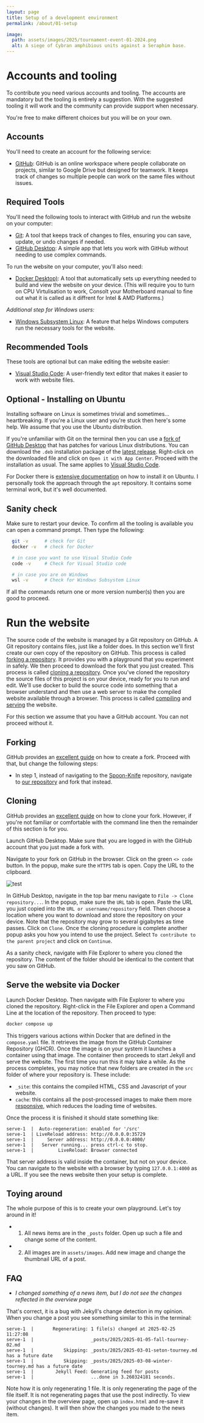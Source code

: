 ```yaml
---
layout: page
title: Setup of a development environment
permalink: /about/01-setup

image:
  path: assets/images/2025/tournament-event-01-2024.png
  alt: A siege of Cybran amphibious units against a Seraphim base.
---
```


# Accounts and tooling

To contribute you need various accounts and tooling. The accounts are mandatory but the tooling is entirely a suggestion. With the suggested tooling it will work and the community can provide support when necessary.

You're free to make different choices but you will be on your own.

## Accounts

You'll need to create an account for the following service:

- [GitHub](https://github.com/): GitHub is an online workspace where people collaborate on projects, similar to Google Drive but designed for teamwork. It keeps track of changes so multiple people can work on the same files without issues.

## Required Tools

You'll need the following tools to interact with GitHub and run the website on your computer:

- [Git](https://git-scm.com/): A tool that keeps track of changes to files, ensuring you can save, update, or undo changes if needed.
- [GitHub Desktop](https://desktop.github.com/download/): A simple app that lets you work with GitHub without needing to use complex commands.

To run the website on your computer, you'll also need:

- [Docker Desktop)](https://www.docker.com/products/docker-desktop/): A tool that automatically sets up everything needed to build and view the website on your device. (This will require you to turn on CPU Virtulisation to work, Consolt your Motherboard manual to fine out what it is called as it diffrent for Intel & AMD Platforms.)

_Additional step for Windows users:_

- [Windows Subsystem Linux](https://learn.microsoft.com/en-us/windows/wsl/install): A feature that helps Windows computers run the necessary tools for the website.

## Recommended Tools

These tools are optional but can make editing the website easier:

- [Visual Studio Code](https://code.visualstudio.com/): A user-friendly text editor that makes it easier to work with website files.

## Optional - Installing on Ubuntu

Installing software on Linux is sometimes trivial and sometimes... heartbreaking. If you're a Linux user and you're stuck then here's some help. We assume that you use the Ubuntu distribution.

If you're unfamiliar with Git on the terminal then you can use a [fork of GitHub Desktop](https://github.com/shiftkey/desktop) that has patches for various Linux distributions. You can download the `.deb` installation package of the [latest release](https://github.com/shiftkey/desktop/release/latest). Right-click on the downloaded file and click on `Open it with App Center`. Proceed with the installation as usual. The same applies to [Visual Studio Code](https://code.visualstudio.com/download).

For Docker there is [extensive documentation](https://docs.docker.com/desktop/setup/install/linux/) on how to install it on Ubuntu. I personally took the approach through the `apt` repository. It contains some terminal work, but it's well documented.

## Sanity check

Make sure to restart your device. To confirm all the tooling is available you can open a command prompt. Then type the following:

```bash
  git -v      # check for Git
  docker -v   # check for Docker

  # in case you want to use Visual Studio Code
  code -v     # Check for Visual Studio code

  # in case you are on Windows
  wsl -v      # Check for Windows Subsystem Linux
```

If all the commands return one or more version number(s) then you are good to proceed.

# Run the website

The source code of the website is managed by a Git repository on GitHub. A Git repository contains files, just like a folder does. In this section we'll first create our own copy of the repository on GitHub. This process is called [forking a repository](https://docs.github.com/en/pull-requests/collaborating-with-pull-requests/working-with-forks/about-forks). It provides you with a playground that you experiment in safely. We then proceed to download the fork that you just created. This process is called [cloning a repository](). Once you've cloned the repository the source files of this project is on your device, ready for you to run and edit. We'll use docker to build the source code into something that a browser understand and then use a web server to make the compiled website available through a browser. This process is called [compiling]() and [serving]() the website.

For this section we assume that you have a GitHub account. You can not proceed without it.

## Forking

GitHub provides an [excellent guide](https://docs.github.com/en/pull-requests/collaborating-with-pull-requests/working-with-forks/fork-a-repo#forking-a-repository) on how to create a fork. Proceed with that, but change the following steps:

- In step 1, instead of navigating to the [Spoon-Knife](https://github.com/octocat/Spoon-Knife) repository, navigate to [our repository](https://github.com/FAForever/website-news) and fork that instead.

## Cloning

GitHub provides an [excellent guide](https://docs.github.com/en/pull-requests/collaborating-with-pull-requests/working-with-forks/fork-a-repo#cloning-your-forked-repository) on how to clone your fork. However, if you're not familiar or comfortable with the command line then the remainder of this section is for you.

Launch GitHub Desktop. Make sure that you are logged in with the GitHub account that you just made a fork with.

Navigate to your fork on GitHub in the browser. Click on the green `<> code` button. In the popup, make sure the `HTTPS` tab is open. Copy the URL to the clipboard.

![test](/assets/images/about/github-clone-01.png)

In GitHub Desktop, navigate in the top bar menu navigate to `File -> Clone repository...`. In the popup, make sure the `URL` tab is open. Paste the URL you just copied into the `URL or username/repository` field. Then choose a location where you want to download and store the repository on your device. Note that the repository may grow to several gigabytes as time passes. Click on `Clone`. Once the cloning procedure is complete another popup asks you how you intend to use the project. Select `To contribute to the parent project` and click on `Continue`.

As a sanity check, navigate with File Explorer to where you cloned the repository. The content of the folder should be identical to the content that you saw on GitHub.

## Serve the website via Docker

Launch Docker Desktop. Then navigate with File Explorer to where you cloned the repository. Right-click in the File Explorer and open a Command Line at the location of the repository. Then proceed to type:

```bash
docker compose up
```

This triggers various actions within Docker that are defined in the `compose.yaml` file. It retrieves the image from the GitHub Container Repository (GHCR). Once the image is on your system it launches a container using that image. The container then proceeds to start Jekyll and serve the website. The first time you run this it may take a while. As the process completes, you may notice that new folders are created in the `src` folder of where your repository is. These include:

- `_site`: this contains the compiled HTML, CSS and Javascript of your website.
- `cache`: this contains all the post-processed images to make them more [responsive](https://developer.mozilla.org/en-US/docs/Web/HTML/Responsive_images), which reduces the loading time of websites.

Once the process it is finished it should state something like:

```
serve-1  |  Auto-regeneration: enabled for '/src'
serve-1  | LiveReload address: http://0.0.0.0:35729
serve-1  |     Server address: http://0.0.0.0:4000/
serve-1  |   Server running... press ctrl-c to stop.
serve-1  |         LiveReload: Browser connected
```

That server address is valid inside the container, but not on your device. You can navigate to the website with a browser by typing `127.0.0.1:4000` as a URL. If you see the news website then your setup is complete. 

## Toying around

The whole purpose of this is to create your own playground. Let's toy around in it!

- 1) All news items are in the `_posts` folder. Open up such a file and change some of the content.
- 2) All images are in `assets/images`. Add new image and change the thumbnail URL of a post.

## FAQ

- _I changed something of a news item, but I do not see the changes reflected in the overview page_

That's correct, it is a bug with Jekyll's change detection in my opinion. When you change a post you see something similar to this in the terminal:

```
serve-1  |       Regenerating: 1 file(s) changed at 2025-02-25 11:27:08
serve-1  |                     _posts/2025/2025-01-05-fall-tourney-02.md
serve-1  |           Skipping: _posts/2025/2025-03-01-seton-tourney.md has a future date
serve-1  |           Skipping: _posts/2025/2025-03-08-winter-tourney.md has a future date
serve-1  |        Jekyll Feed: Generating feed for posts
serve-1  |                     ...done in 3.260324181 seconds.
```

Note how it is only regenerating 1 file. It is only regenerating the page of the file itself. It is not regenerating pages that use the post indirectly. To view your changes in the overview page, open up `index.html` and re-save it (without changes). It will then show the changes you made to the news item. 
